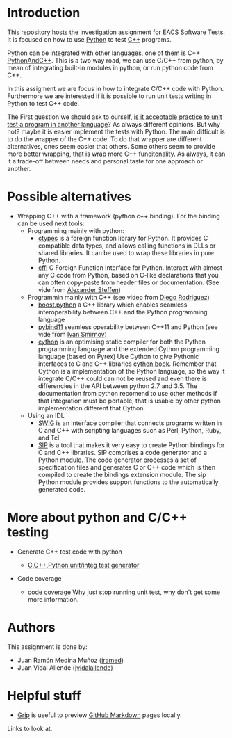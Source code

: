 # Introduction

This repository hosts the investigation assignment for EACS Software Tests.
It is focused on how to use [Python] to test [C++] programs.

Python can be integrated with other languages, one of them is C++ [PythonAndC++]. This is a two way road, we can use C/C++ from python, by mean of integrating built-in modules in python, or run python code from C++.

In this assigment we are focus in how to integrate  C/C++ code with Python. Furthermore we are interested if it is possible to run unit tests writing in Python to test C++ code.

The First question we should ask to ourself, [is it acceptable practice to unit test a program in another language]? As always different opinions. But why not? maybe it is easier implement the tests with Python. The main difficult is to do the wrapper of the C++ code.
To do that wrapper are different alternatives, ones seem easier that others. Some others seem to provide more better wrapping, that is wrap more C++ funcitonality. As always, it can it a trade-off between needs and personal taste for one approach or another.

# Possible alternatives
* Wrapping C++ with a framework (python c++ binding). For the binding can be used next tools:
  * Programming mainly with python:
    * [ctypes] is a foreign function library for Python. It provides C compatible data types, and allows calling functions in DLLs or shared libraries. It can be used to wrap these libraries in pure Python.
    * [cffi] C Foreign Function Interface for Python. Interact with almost any C code from Python, based on C-like declarations that you can often copy-paste from header files or documentation. (See vide from [Alexander Steffen])
  * Programmin mainly with C++ (see video from [Diego Rodriguez])
    * [boost.python] a C++ library which enables seamless interoperability between C++ and the Python programming language
    * [pybind11] seamless operability between C++11 and Python (see vide from [Ivan Smirnov])
    * [cython] is an optimising static compiler for both the Python programming language and the extended Cython programming language (based on Pyrex) Use Cython to give Pythonic interfaces to C and C++ libraries [cython book]. Remember that Cython is a implementation of the Python language, so the way it integrate C/C++ could can not be reused and even there is differencies in the API between python 2.7 and 3.5. The documentation from python recomend to use other methods if that integration must be portable, that is usable by other python implementation different that Cython.
  * Using an IDL
    * [SWIG] is an interface compiler that connects programs written in C and C++ with scripting languages such as Perl, Python, Ruby, and Tcl
    * [SIP] is a tool that makes it very easy to create Python bindings for C and C++ libraries. SIP comprises a code generator and a Python module. The code generator processes a set of specification files and generates C or C++ code which is then compiled to create the bindings extension module. The sip Python module provides support functions to the automatically generated code.
    
# More about python and C/C++ testing  
 
* Generate C++ test code with python
  * [C,C++,Python unit/integ test generator]
  
* Code coverage
  * [code coverage] Why just stop running unit test, why don't get some more information.

# Authors

This assignment is done by:
* Juan Ramón Medina Muñoz ([jramed])
* Juan Vidal Allende ([jvidalallende])

# Helpful stuff

* [Grip] is useful to preview [GitHub Markdown] pages locally.

Links to look at.


[//]: # (Place links down here)

[Python]: https://www.python.org/
[C++]: https://isocpp.org/
[PythonAndC++]: https://wiki.python.org/moin/IntegratingPythonWithOtherLanguages#C.2FC.2B-.2B-
[jramed]: https://github.com/jramed
[jvidalallende]: https://github.com/jvidalallende
[Grip]: https://github.com/joeyespo/grip
[GitHub MarkDown]: https://help.github.com/articles/about-writing-and-formatting-on-github/
[boost.python]: http://www.boost.org/doc/libs/1_66_0/libs/python/doc/html/index.html
[pybind11]: https://github.com/pybind/pybind11
[cython]: http://cython.org/
[cython book]: http://shop.oreilly.com/product/0636920033431.do
[ctypes]: https://docs.python.org/3/library/ctypes.html
[cffi]: https://cffi.readthedocs.io/en/latest/
[SWIG]: http://www.swig.org/exec.html
[SIP]: https://www.riverbankcomputing.com/software/sip/intro
[C,C++,Python unit/integ test generator]: https://sourceforge.net/projects/testgen/
[code coverage]: https://stackoverflow.com/questions/29762191/c-code-coverage-using-python-based-unit-testing
[is it acceptable practice to unit test a program in another language]: https://stackoverflow.com/questions/23622923/is-it-acceptable-practice-to-unit-test-a-program-in-a-different-language
[Diego Rodriguez]: https://www.youtube.com/watch?v=bJq1n4gQFfw&t=275s
[Alexander Steffen]: https://www.youtube.com/watch?v=zW_HyDTPjO0
[Ivan Smirnov]: https://www.youtube.com/watch?v=jQedHfF1Jfw&t=75s


